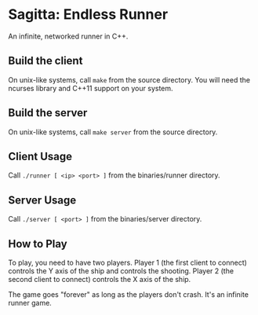 # Sagitta: Endless Runner
An infinite, networked runner in C++. 

## Build the client
On unix-like systems, call `make` from the source directory. You will need the ncurses library and C++11 support on your system.

## Build the server
On unix-like systems, call `make server` from the source directory.

## Client Usage
Call `./runner [ <ip> <port> ]` from the binaries/runner directory.

## Server Usage
Call `./server [ <port> ]` from the binaries/server directory.

## How to Play
To play, you need to have two players. Player 1 (the first client to connect) controls the Y axis of the ship and controls the shooting. Player 2 (the second client to connect) controls the X axis of the ship.

The game goes "forever" as long as the players don't crash. It's an infinite runner game.
